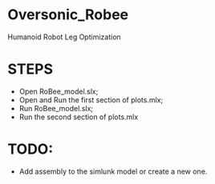 # Oversonic_Robee
 Humanoid Robot Leg Optimization
# STEPS
  - Open RoBee_model.slx;
  - Open and Run the first section of plots.mlx;
  - Run RoBee_model.slx;
  - Run the second section of plots.mlx
# TODO:
  - Add assembly to the simlunk model or create a new one.
   
